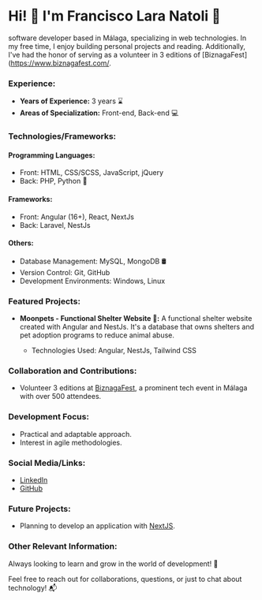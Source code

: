 # Hi! 👋 I'm Francisco Lara Natoli 🚀
software developer based in Málaga, specializing in web technologies. In my free time, I enjoy building personal projects and reading. Additionally, I've had the honor of serving as a volunteer in 3 editions of [BiznagaFest](https://www.biznagafest.com/.

### Experience:

- **Years of Experience:** 3 years ⌛
- **Areas of Specialization:** Front-end, Back-end 💻

### Technologies/Frameworks:

#### Programming Languages:

- Front: HTML, CSS/SCSS, JavaScript, jQuery
- Back: PHP, Python 🐍

#### Frameworks:

- Front: Angular (16+), React, NextJs
- Back: Laravel, NestJs

#### Others:

- Database Management: MySQL, MongoDB 🛢️
- Version Control: Git, GitHub
- Development Environments: Windows, Linux
### Featured Projects:

- **Moonpets - Functional Shelter Website 🐾:**
  A functional shelter website created with Angular and NestJs. It's a database that owns shelters and pet adoption programs to reduce animal abuse.
  
  - Technologies Used: Angular, NestJs, Tailwind CSS

### Collaboration and Contributions:

- Volunteer 3 editions at [BiznagaFest](https://www.biznagafest.com/), a prominent tech event in Málaga with over 500 attendees.



### Development Focus:

- Practical and adaptable approach.
- Interest in agile methodologies.

### Social Media/Links:

- [LinkedIn](https://www.linkedin.com/in/francisco-lara-natoli/)
- [GitHub](https://github.com/franlaraa)

### Future Projects:

- Planning to develop an application with [NextJS](https://nextjs.org/).

### Other Relevant Information:

Always looking to learn and grow in the world of development! 🚀

Feel free to reach out for collaborations, questions, or just to chat about technology! 📬
